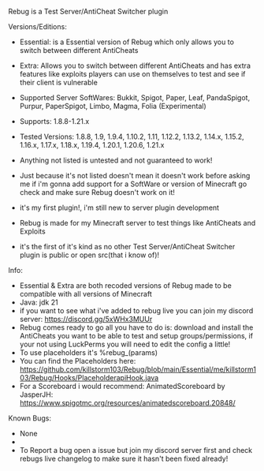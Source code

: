 Rebug is a Test Server/AntiCheat Switcher plugin

Versions/Editions:
- Essential: is a Essential version of Rebug which only allows you to switch between different AntiCheats
- Extra: Allows you to switch between different AntiCheats and has extra features like exploits players can use on themselves to test and see if their client is vulnerable


- Supported Server SoftWares: Bukkit, Spigot, Paper, Leaf, PandaSpigot, Purpur, PaperSpigot, Limbo, Magma, Folia (Experimental)
- Supports: 1.8.8-1.21.x
- Tested Versions: 1.8.8, 1.9, 1.9.4, 1.10.2, 1.11, 1.12.2, 1.13.2, 1.14.x, 1.15.2, 1.16.x, 1.17.x, 1.18.x, 1.19.4, 1.20.1, 1.20.6, 1.21.x
- Anything not listed is untested and not guaranteed to work!
- Just because it's not listed doesn't mean it doesn't work before asking me if i'm gonna add support for a SoftWare or version of Minecraft go check and make sure Rebug doesn't work on it!


- it's my first plugin!, i'm still new to server plugin development
- Rebug is made for my Minecraft server to test things like AntiCheats and Exploits
- it's the first of it's kind as no other Test Server/AntiCheat Switcher plugin is public or open src(that i know of)!


Info:
- Essential & Extra are both recoded versions of Rebug made to be compatible with all versions of Minecraft
- Java: jdk 21
- if you want to see what i've added to rebug live you can join my discord server: https://discord.gg/5xWHx3MUUr
- Rebug comes ready to go all you have to do is: download and install the AntiCheats you want to be able to test and setup groups/permissions, if your not using LuckPerms you will need to edit the config a little!
- To use placeholders it's %rebug_(params)
- You can find the Placeholders here: https://github.com/killstorm103/Rebug/blob/main/Essential/me/killstorm103/Rebug/Hooks/PlaceholderapiHook.java
- For a Scoreboard i would recommend: AnimatedScoreboard by JasperJH: https://www.spigotmc.org/resources/animatedscoreboard.20848/


Known Bugs:
- None
- 
- To Report a bug open a issue but join my discord server first and check rebugs live changelog to make sure it hasn't been fixed already!
